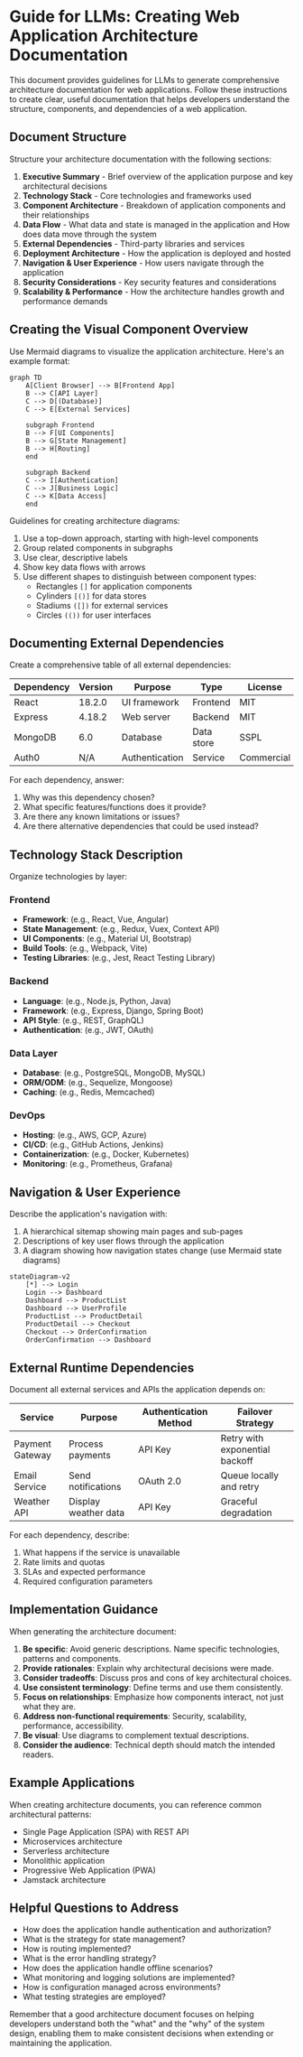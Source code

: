 # Guide for LLMs: Creating Web Application Architecture Documentation

This document provides guidelines for LLMs to generate comprehensive architecture documentation for web applications. Follow these instructions to create clear, useful documentation that helps developers understand the structure, components, and dependencies of a web application.

## Document Structure

Structure your architecture documentation with the following sections:

1. **Executive Summary** - Brief overview of the application purpose and key architectural decisions
2. **Technology Stack** - Core technologies and frameworks used
3. **Component Architecture** - Breakdown of application components and their relationships
4. **Data Flow** - What data and state is managed in the application and How does data move through the system
5. **External Dependencies** - Third-party libraries and services
6. **Deployment Architecture** - How the application is deployed and hosted
7. **Navigation & User Experience** - How users navigate through the application
8. **Security Considerations** - Key security features and considerations
9. **Scalability & Performance** - How the architecture handles growth and performance demands

## Creating the Visual Component Overview

Use Mermaid diagrams to visualize the application architecture. Here's an example format:

```mermaid
graph TD
    A[Client Browser] --> B[Frontend App]
    B --> C[API Layer]
    C --> D[(Database)]
    C --> E[External Services]
    
    subgraph Frontend
    B --> F[UI Components]
    B --> G[State Management]
    B --> H[Routing]
    end
    
    subgraph Backend
    C --> I[Authentication]
    C --> J[Business Logic]
    C --> K[Data Access]
    end
```

Guidelines for creating architecture diagrams:

1. Use a top-down approach, starting with high-level components
2. Group related components in subgraphs
3. Use clear, descriptive labels
4. Show key data flows with arrows
5. Use different shapes to distinguish between component types:
   - Rectangles `[]` for application components
   - Cylinders `[()]` for data stores
   - Stadiums `([])` for external services
   - Circles `(())` for user interfaces

## Documenting External Dependencies

Create a comprehensive table of all external dependencies:

| Dependency | Version | Purpose | Type | License |
|------------|---------|---------|------|---------|
| React | 18.2.0 | UI framework | Frontend | MIT |
| Express | 4.18.2 | Web server | Backend | MIT |
| MongoDB | 6.0 | Database | Data store | SSPL |
| Auth0 | N/A | Authentication | Service | Commercial |

For each dependency, answer:

1. Why was this dependency chosen?
2. What specific features/functions does it provide?
3. Are there any known limitations or issues?
4. Are there alternative dependencies that could be used instead?

## Technology Stack Description

Organize technologies by layer:

### Frontend
- **Framework**: (e.g., React, Vue, Angular)
- **State Management**: (e.g., Redux, Vuex, Context API)
- **UI Components**: (e.g., Material UI, Bootstrap)
- **Build Tools**: (e.g., Webpack, Vite)
- **Testing Libraries**: (e.g., Jest, React Testing Library)

### Backend
- **Language**: (e.g., Node.js, Python, Java)
- **Framework**: (e.g., Express, Django, Spring Boot)
- **API Style**: (e.g., REST, GraphQL)
- **Authentication**: (e.g., JWT, OAuth)

### Data Layer
- **Database**: (e.g., PostgreSQL, MongoDB, MySQL)
- **ORM/ODM**: (e.g., Sequelize, Mongoose)
- **Caching**: (e.g., Redis, Memcached)

### DevOps
- **Hosting**: (e.g., AWS, GCP, Azure)
- **CI/CD**: (e.g., GitHub Actions, Jenkins)
- **Containerization**: (e.g., Docker, Kubernetes)
- **Monitoring**: (e.g., Prometheus, Grafana)

## Navigation & User Experience

Describe the application's navigation with:

1. A hierarchical sitemap showing main pages and sub-pages
2. Descriptions of key user flows through the application
3. A diagram showing how navigation states change (use Mermaid state diagrams)

```mermaid
stateDiagram-v2
    [*] --> Login
    Login --> Dashboard
    Dashboard --> ProductList
    Dashboard --> UserProfile
    ProductList --> ProductDetail
    ProductDetail --> Checkout
    Checkout --> OrderConfirmation
    OrderConfirmation --> Dashboard
```

## External Runtime Dependencies

Document all external services and APIs the application depends on:

| Service | Purpose | Authentication Method | Failover Strategy |
|---------|---------|------------------------|-------------------|
| Payment Gateway | Process payments | API Key | Retry with exponential backoff |
| Email Service | Send notifications | OAuth 2.0 | Queue locally and retry |
| Weather API | Display weather data | API Key | Graceful degradation |

For each dependency, describe:

1. What happens if the service is unavailable
2. Rate limits and quotas
3. SLAs and expected performance
4. Required configuration parameters

## Implementation Guidance

When generating the architecture document:

1. **Be specific**: Avoid generic descriptions. Name specific technologies, patterns and components.
2. **Provide rationales**: Explain why architectural decisions were made.
3. **Consider tradeoffs**: Discuss pros and cons of key architectural choices.
4. **Use consistent terminology**: Define terms and use them consistently.
5. **Focus on relationships**: Emphasize how components interact, not just what they are.
6. **Address non-functional requirements**: Security, scalability, performance, accessibility.
7. **Be visual**: Use diagrams to complement textual descriptions.
8. **Consider the audience**: Technical depth should match the intended readers.

## Example Applications

When creating architecture documents, you can reference common architectural patterns:

- Single Page Application (SPA) with REST API
- Microservices architecture
- Serverless architecture
- Monolithic application
- Progressive Web Application (PWA)
- Jamstack architecture

## Helpful Questions to Address

- How does the application handle authentication and authorization?
- What is the strategy for state management?
- How is routing implemented?
- What is the error handling strategy?
- How does the application handle offline scenarios?
- What monitoring and logging solutions are implemented?
- How is configuration managed across environments?
- What testing strategies are employed?

Remember that a good architecture document focuses on helping developers understand both the "what" and the "why" of the system design, enabling them to make consistent decisions when extending or maintaining the application.
